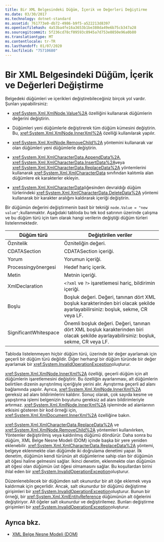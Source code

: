 ```yaml
---
title: Bir XML Belgesindeki Düğüm, İçerik ve Değerleri Değiştirme
ms.date: 03/30/2017
ms.technology: dotnet-standard
ms.assetid: 761773e0-db72-4986-b9f5-a522213d8397
ms.openlocfilehash: 4a53ba4fe16a3653b1be380da49e6b75cb347a28
ms.sourcegitcommit: 5f236cd78cf09593c8945a7d753e0850e96a0b80
ms.translationtype: MT
ms.contentlocale: tr-TR
ms.lasthandoff: 01/07/2020
ms.locfileid: "75710680"
---
```

# <a name="modifying-nodes-content-and-values-in-an-xml-document"></a>Bir XML Belgesindeki Düğüm, İçerik ve Değerleri Değiştirme
Belgedeki düğümleri ve içerikleri değiştirebileceğiniz birçok yol vardır. Şunları yapabilirsiniz:  
  
- <xref:System.Xml.XmlNode.Value%2A> özelliğini kullanarak düğümlerin değerini değiştirin.  
  
- Düğümleri yeni düğümlerle değiştirerek tüm düğüm kümesini değiştirin. Bu, <xref:System.Xml.XmlNode.InnerXml%2A> özelliği kullanılarak yapılır.  
  
- <xref:System.Xml.XmlNode.RemoveChild%2A> yöntemini kullanarak var olan düğümleri yeni düğümlerle değiştirin.  
  
- <xref:System.Xml.XmlCharacterData.AppendData%2A>, <xref:System.Xml.XmlCharacterData.InsertData%2A>veya <xref:System.Xml.XmlCharacterData.ReplaceData%2A> yöntemlerini kullanarak <xref:System.Xml.XmlCharacterData> sınıfından kalıtımla alan düğümlere ek karakterler ekleyin.  
  
- <xref:System.Xml.XmlCharacterData>öğesinden devraldığı düğüm türlerindeki <xref:System.Xml.XmlCharacterData.DeleteData%2A> yöntemi kullanarak bir karakter aralığını kaldırarak içeriği değiştirin.  
  
 Bir düğümün değerini değiştirmenin basit bir tekniği `node.Value = "new value";`kullanmaktır. Aşağıdaki tabloda bu tek kod satırının üzerinde çalışma ve bu düğüm türü için tam olarak hangi verilerin değiştiği düğüm türleri listelenmektedir.  
  
|Düğüm türü|Değiştirilen veriler|  
|---------------|------------------|  
|Öznitelik|Özniteliğin değeri.|  
|CDATASection|CDATASection içeriği.|  
|Yorum|Yorumun içeriği.|  
|Processingyönergesi|Hedef hariç içerik.|  
|Metin|Metnin içeriği.|  
|XmlDeclaration|`<?xml` ve `?>` işaretlemesi hariç, bildirimin içeriği.|  
|Boşlu|Boşluk değeri. Değeri, tanınan dört XML boşluk karakterinden biri olacak şekilde ayarlayabilirsiniz: boşluk, sekme, CR veya LF.|  
|SignificantWhitespace|Önemli boşluk değeri. Değeri, tanınan dört XML boşluk karakterinden biri olacak şekilde ayarlayabilirsiniz: boşluk, sekme, CR veya LF.|  
  
 Tabloda listelenmeyen hiçbir düğüm türü, üzerinde bir değer ayarlamak için geçerli bir düğüm türü değildir. Diğer herhangi bir düğüm türünde bir değer ayarlamak bir <xref:System.InvalidOperationException>oluşturur.  
  
 <xref:System.Xml.XmlNode.InnerXml%2A> özelliği, geçerli düğüm için alt düğümlerin işaretlemesini değiştirir. Bu özelliğin ayarlanması, alt düğümlerin belirtilen dizenin ayrıştırılmış içeriğiyle yerini alır. Ayrıştırma geçerli ad alanı bağlamında yapılır. Ayrıca, <xref:System.Xml.XmlNode.InnerXml%2A> gereksiz ad alanı bildirimlerini kaldırır. Sonuç olarak, çok sayıda kesme ve yapıştırma işlemi belgenizin boyutunu gereksiz ad alanı bildirimleriyle artırmaz. <xref:System.Xml.XmlNode.InnerXml%2A> işleminde ad alanlarının etkisini gösteren bir kod örneği için, <xref:System.Xml.XmlDocument.InnerXml%2A> özelliğine bakın.  
  
 <xref:System.Xml.XmlCharacterData.ReplaceData%2A> ve <xref:System.Xml.XmlNode.RemoveChild%2A> yöntemleri kullanılırken, Yöntemler değiştirilmiş veya kaldırılmış düğümü döndürür. Daha sonra bu düğüm, XML Belge Nesne Modeli (DOM) içinde başka bir yere yeniden eklenebilir. <xref:System.Xml.XmlCharacterData.ReplaceData%2A> yöntemi, belgeye eklenmekte olan düğümde iki doğrulama denetimi yapar. İlk denetim, düğümün kendi türünün alt düğümlerine sahip olan bir düğümün alt öğesi haline gelmesini sağlar. İkinci denetim, eklenmekte olan düğümün alt öğesi olan düğümün üst öğesi olmamasını sağlar. Bu koşullardan birini ihlal eden bir <xref:System.InvalidOperationException>oluşturur.  
  
 Düzenlenebilecek bir düğümden salt okunurdur bir alt öğe eklemek veya kaldırmak için geçerlidir. Ancak, salt okunurdur bir düğümü değiştirme girişimleri bir <xref:System.InvalidOperationException>oluşturur. Bunun bir örneği, bir <xref:System.Xml.XmlEntityReference> düğümünün alt öğelerini değiştiriyor. Alt öğeler salt okunurdur ve değiştirilemez. Bunları değiştirme girişimleri bir <xref:System.InvalidOperationException>oluşturur.  
  
## <a name="see-also"></a>Ayrıca bkz.

- [XML Belge Nesne Modeli (DOM)](../../../../docs/standard/data/xml/xml-document-object-model-dom.md)
